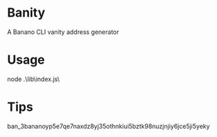 # Banity
A Banano CLI vanity address generator

# Usage
node .\lib\index.js\


# Tips
ban_3bananoyp5e7qe7naxdz8yj35othnkiui5bztk98nuzjnjiy6jce5ji5yeky
